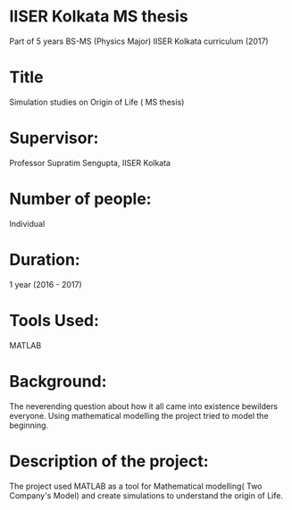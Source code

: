 # IISER Kolkata MS thesis
Part of 5 years BS-MS (Physics Major) IISER Kolkata curriculum (2017)

# Title
Simulation studies on Origin of Life ( MS thesis)

# Supervisor:
Professor Supratim Sengupta, IISER Kolkata

# Number of people: 
Individual 

# Duration: 
1 year (2016 - 2017)

# Tools Used:  
MATLAB

# Background: 
The neverending question about how it all came into existence bewilders everyone. Using mathematical modelling the project tried to model the beginning.

# Description of the project:
The project used MATLAB as a tool for Mathematical modelling( Two Company's Model) and create simulations to understand the origin of Life.
